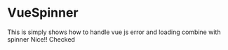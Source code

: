 # VueSpinner
This is simply shows how to handle vue js error and loading combine with spinner
Nice!!
Checked
